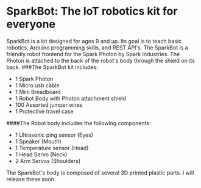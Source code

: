# SparkBot: The IoT robotics kit for everyone
SparkBot is a kit designed for ages 9 and up.  Its goal is to teach basic robotics, Arduino programming skills, and REST API's.
The SparkBot is a friendly robot frontend for the Spark Photon by Spark Industries.
The Photon is attached to the back of the robot's body through the shield on its back.
###The SparkBot kit includes:
* 1 Spark Photon
* 1 Micro usb cable
* 1 Mini Breadboard  
* 1 Robot Body with Photon attachment shield
* 100 Assorted jumper wires
* 1 Protective travel case

####The Robot body includes the following components:
* 1 Ultrasonic ping sensor (Eyes)
* 1 Speaker (Mouth)
* 1 Temperature sensor (Head)
* 1 Head Servo (Neck)
* 2 Arm Servos (Shoulders)

The SparkBot's body is composed of several 3D printed plastic parts.  I will release these soon.
